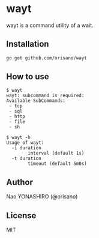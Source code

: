 # wayt
 wayt is a command utility of a wait.

## Installation
```bash
go get github.com/orisano/wayt
```

## How to use
```
$ wayt
wayt: subcommand is required:
Available SubCommands:
 - tcp
 - sql
 - http
 - file
 - sh

$ wayt -h
Usage of wayt:
  -i duration
    	interval (default 1s)
  -t duration
    	timeout (default 5m0s)
```

## Author
Nao YONASHIRO (@orisano)

## License
MIT
